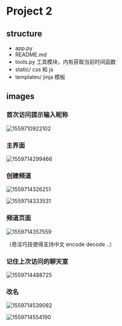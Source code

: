 # Project 2

## structure

- app.py
- README.md
- tools.py 工具模块，内有获取当前时间函数
- static/ css 和 js
- templates/ jinja 模板

## images

### 首次访问提示输入昵称

![1559710922102](imgs/README/1559710922102.png)

### 主界面

![1559714299466](imgs/README/1559714299466.png)

### 创建频道

![1559714326251](imgs/README/1559714326251.png)

![1559714333531](imgs/README/1559714333531.png)

### 频道页面

![1559714357559](imgs/README/1559714357559.png)

（奇淫巧技使得支持中文 encode decode ..）

### 记住上次访问的聊天室

![1559714488725](imgs/README/1559714488725.png)

### 改名

![1559714539082](imgs/README/1559714539082.png)

![1559714554190](imgs/README/1559714554190.png)

